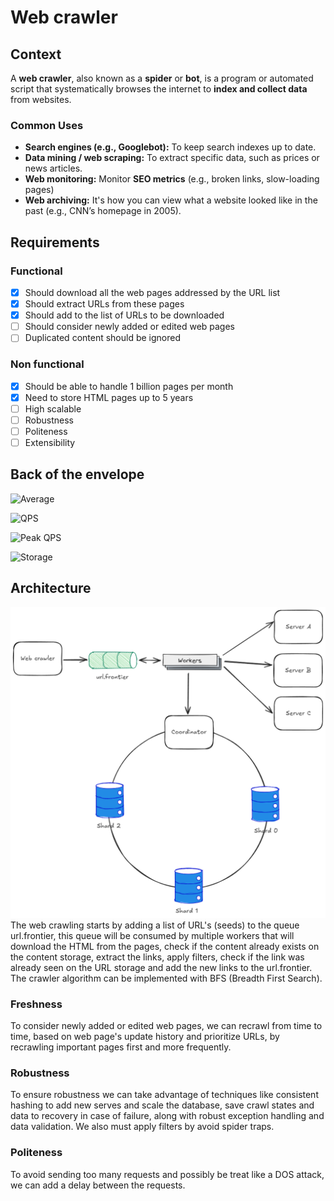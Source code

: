 # Web crawler
## Context
A **web crawler**, also known as a **spider** or **bot**, is a program or automated script that systematically browses the internet to **index and collect data** from websites.
### Common Uses
* **Search engines (e.g., Googlebot):** To keep search indexes up to date.
* **Data mining / web scraping:** To extract specific data, such as prices or news articles.
* **Web monitoring:** Monitor **SEO metrics** (e.g., broken links, slow-loading pages)
* **Web archiving:** It's how you can view what a website looked like in the past (e.g., CNN’s homepage in 2005).
## Requirements
### Functional
- [x] Should download all the web pages addressed by the URL list
- [x] Should extract URLs from these pages
- [x] Should add to the list of URLs to be downloaded
- [ ] Should consider newly added or edited web pages
- [ ] Duplicated content should be ignored
### Non functional
- [x] Should be able to handle 1 billion pages per month
- [x] Need to store HTML pages up to 5 years
- [ ] High scalable
- [ ] Robustness
- [ ] Politeness
- [ ] Extensibility

## Back of the envelope
![Average](https://latex.codecogs.com/png.image?\large&space;\dpi{100}\bg{white}Average\;web\;page\;size=500kb)

![QPS](https://latex.codecogs.com/png.image?\large&space;\dpi{100}\bg{white}QPS=\frac{1billon_{requests/day}}{30_{days}*24_{hours}*3600_{seconds}}\cong400)

![Peak QPS](https://latex.codecogs.com/png.image?\large&space;\dpi{100}\bg{white}QPS_{peak}=2*QPS=800)

![Storage](https://latex.codecogs.com/png.image?\large&space;\dpi{100}\bg{white}Storage\;capacity=1billion_{requests/day}*500kb_{average\;web\;page\;size}*12_{months}*\5_{years}=30_{PB})

## Architecture
![Web crawler](assets/web-crawler.excalidraw.png)
The web crawling starts by adding a list of URL's (seeds) to the queue url.frontier, this queue will be consumed by multiple workers that will download the HTML from the pages, check if the content already exists on the content storage, extract the links, apply filters, check if the link was already seen on the URL storage and add the new links to the url.frontier. The crawler algorithm can be implemented with BFS (Breadth First Search).
### Freshness
To consider newly added or edited web pages, we can recrawl from time to time, based on web page's update history and prioritize URLs, by recrawling important pages first and more frequently.
### Robustness
To ensure robustness we can take advantage of techniques like consistent hashing to add new serves and scale the database, save crawl states and data to recovery in case of failure, along with robust exception handling and data validation. We also must apply filters by avoid spider traps.
### Politeness
To avoid sending too many requests and possibly be treat like a DOS attack, we can add a delay between the requests.